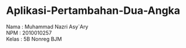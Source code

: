 # Aplikasi-Pertambahan-Dua-Angka
Nama  : Muhammad Nazri Asy`Ary <br/>
NPM   : 2010010257 <br/>
Kelas : 5B Nonreg BJM <br/>
